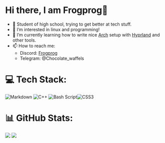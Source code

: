 # Hi there, I am Frogprog👋

- 👋 Student of high school, trying to get better at tech stuff.
- 👀 I’m interested in linux and programming!
- 🌱 I’m currently learning how to write nice [Arch](https://archlinux.org/) setup with [Hyprland](https://hyprland.org/) and other tools.
- 📫 How to reach me:
  - Discord: [Frogprog](https://discord.gg/6eaQCP7sd6)
  - Telegram: @Chocolate_waffels


# 💻 Tech Stack:
![Markdown](https://img.shields.io/badge/markdown-%23000000.svg?style=for-the-badge&logo=markdown&logoColor=white) ![C++](https://img.shields.io/badge/c++-%2300599C.svg?style=for-the-badge&logo=c%2B%2B&logoColor=white) ![Bash Script](https://img.shields.io/badge/bash_script-%23121011.svg?style=for-the-badge&logo=gnu-bash&logoColor=white)![CSS3](https://img.shields.io/badge/css3-%231572B6.svg?style=for-the-badge&logo=css3&logoColor=white)
# 📊 GitHub Stats:
![](https://github-readme-stats.vercel.app/api?username=FrogProg09&theme=gruvbox&hide_border=false&include_all_commits=false&count_private=false)
![](https://nirzak-streak-stats.vercel.app/?user=FrogProg09&theme=gruvbox&hide_border=false)<br/>
